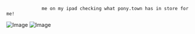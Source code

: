                  me on my ipad checking what pony.town has in store for me!
![Image](https://github.com/user-attachments/assets/c5b807af-cd05-40d4-8838-7f4dc0a273f8)
![Image](https://github.com/user-attachments/assets/4f28782e-ce18-4a24-ac0b-a0639728ab54)
<!--
**sundaycest/sundaycest** is a ✨ _special_ ✨ repository because its `README.md` (this file) appears on your GitHub profile.

Here are some ideas to get you started:

- 🔭 I’m currently working on ...
- 🌱 I’m currently learning ...
- 👯 I’m looking to collaborate on ...
- 🤔 I’m looking for help with ...
- 💬 Ask me about ...
- 📫 How to reach me: ...
- 😄 Pronouns: ...
- ⚡ Fun fact: ...
-->
